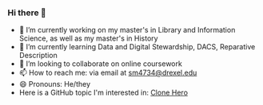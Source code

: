 ### Hi there 👋

- 🔭 I’m currently working on my master's in Library and Information Science, as well as my master's in History
- 🌱 I’m currently learning Data and Digital Stewardship, DACS, Reparative Description
- 👯 I’m looking to collaborate on online coursework
- 📫 How to reach me: via email at sm4734@drexel.edu
- 😄 Pronouns: He/they
- Here is a GitHub topic I'm interested in: <a href="https://github.com/topics/clone-hero"> Clone Hero </a>


